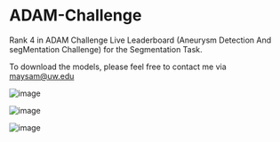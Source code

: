 # ADAM-Challenge
Rank 4 in ADAM Challenge Live Leaderboard (Aneurysm Detection And segMentation Challenge) for the Segmentation Task. <br />

To download the models, please feel free to contact me via maysam@uw.edu   <br />

![image](https://user-images.githubusercontent.com/125511615/219223737-a501e5bd-2596-46e9-87b1-ade53025554b.png)

![image](https://user-images.githubusercontent.com/125511615/219178638-08379c49-988e-47ad-95ed-2b270ba6e944.png)

![image](https://user-images.githubusercontent.com/125511615/219178878-55cfbc53-fd9f-4e4c-9b50-8cd96ae59d9c.png)


